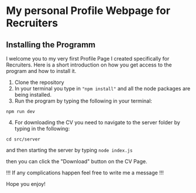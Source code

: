 # My personal Profile Webpage for Recruiters

## Installing the Programm

I welcome you to my very first Profile Page I created specifically for Recruiters. Here is a short introduction on how you get access to the program and how to install it.

1. Clone the repository
2. In your terminal you type in ``` "npm install" ``` and all the node packages are being installed.
3. Run the program by typing the following in your terminal:
```
npm run dev
```

4. For downloading the CV you need to navigate to the server folder by typing in the following:

```cd src/server ```

and then starting the server by typing ```node index.js```

then you can click the "Download" button on the CV Page.

!!! If any complications happen feel free to write me a message !!!


Hope you enjoy!
